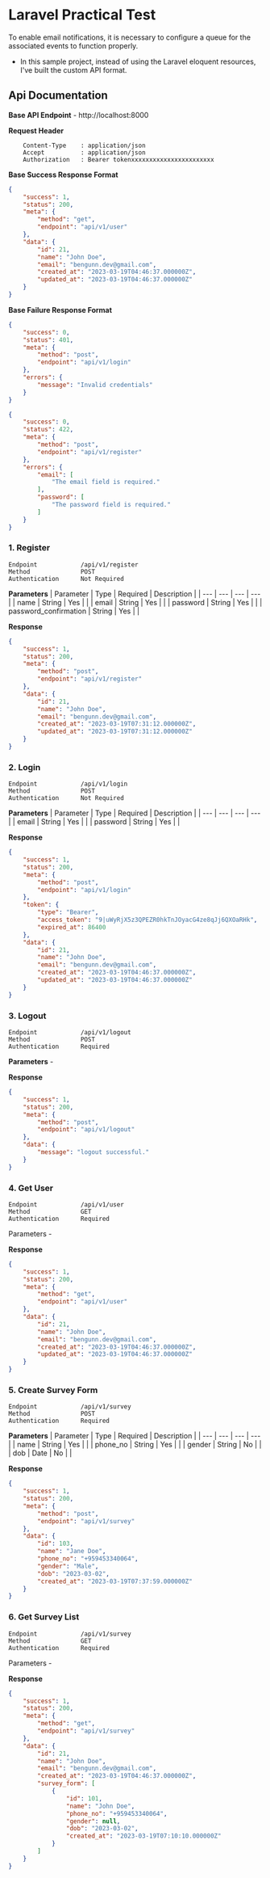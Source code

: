 # Laravel Practical Test

To enable email notifications, it is necessary to configure a queue for the associated events to function properly.

- In this sample project, instead of using the Laravel eloquent resources, I've built the custom API format.


## Api Documentation

<b>Base API Endpoint</b> - http://localhost:8000

<b>Request Header</b>
```
    Content-Type    : application/json
    Accept          : application/json
    Authorization   : Bearer tokenxxxxxxxxxxxxxxxxxxxxxxx 
```
<b>Base Success Response Format</b>
```json
{
    "success": 1,
    "status": 200,
    "meta": {
        "method": "get",
        "endpoint": "api/v1/user"
    },
    "data": {
        "id": 21,
        "name": "John Doe",
        "email": "bengunn.dev@gmail.com",
        "created_at": "2023-03-19T04:46:37.000000Z",
        "updated_at": "2023-03-19T04:46:37.000000Z"
    }
}
```

<b>Base Failure Response Format</b>
```json
{
    "success": 0,
    "status": 401,
    "meta": {
        "method": "post",
        "endpoint": "api/v1/login"
    },
    "errors": {
        "message": "Invalid credentials"
    }
}
```
```json
{
    "success": 0,
    "status": 422,
    "meta": {
        "method": "post",
        "endpoint": "api/v1/register"
    },
    "errors": {
        "email": [
            "The email field is required."
        ],
        "password": [
            "The password field is required."
        ]
    }
}
```

### 1. Register
```
Endpoint            /api/v1/register
Method              POST
Authentication      Not Required

```
<b>Parameters</b>
| Parameter | Type | Required | Description |
| --- | --- | --- | --- |
| name | String | Yes |  |
| email | String | Yes |  |
| password | String | Yes |  |
| password_confirmation | String | Yes |  |


<b>Response</b>
```json
{
    "success": 1,
    "status": 200,
    "meta": {
        "method": "post",
        "endpoint": "api/v1/register"
    },
    "data": {
        "id": 21,
        "name": "John Doe",
        "email": "bengunn.dev@gmail.com",
        "created_at": "2023-03-19T07:31:12.000000Z",
        "updated_at": "2023-03-19T07:31:12.000000Z"
    }
}
```


### 2. Login
```
Endpoint            /api/v1/login
Method              POST
Authentication      Not Required
```

<b>Parameters</b>
| Parameter | Type | Required | Description |
| --- | --- | --- | --- |
| email | String | Yes |  |
| password | String | Yes |  |


<b>Response</b>
```json
{
    "success": 1,
    "status": 200,
    "meta": {
        "method": "post",
        "endpoint": "api/v1/login"
    },
    "token": {
        "type": "Bearer",
        "access_token": "9|uWyRjX5z3QPEZR0hkTnJOyacG4ze8qJj6QXOaRHk",
        "expired_at": 86400
    },
    "data": {
        "id": 21,
        "name": "John Doe",
        "email": "bengunn.dev@gmail.com",
        "created_at": "2023-03-19T04:46:37.000000Z",
        "updated_at": "2023-03-19T04:46:37.000000Z"
    }
}
```

### 3. Logout
```
Endpoint            /api/v1/logout
Method              POST
Authentication      Required
```
<b>Parameters</b> - 


<b>Response</b>
```json
{
    "success": 1,
    "status": 200,
    "meta": {
        "method": "post",
        "endpoint": "api/v1/logout"
    },
    "data": {
        "message": "logout successful."
    }
}
```

### 4. Get User
```
Endpoint            /api/v1/user
Method              GET
Authentication      Required
```
Parameters - 

<b>Response</b>
```json
{
    "success": 1,
    "status": 200,
    "meta": {
        "method": "get",
        "endpoint": "api/v1/user"
    },
    "data": {
        "id": 21,
        "name": "John Doe",
        "email": "bengunn.dev@gmail.com",
        "created_at": "2023-03-19T04:46:37.000000Z",
        "updated_at": "2023-03-19T04:46:37.000000Z"
    }
}
```

### 5. Create Survey Form
```
Endpoint            /api/v1/survey
Method              POST
Authentication      Required
```

<b>Parameters</b>
| Parameter | Type | Required | Description |
| --- | --- | --- | --- |
| name | String | Yes |  |
| phone_no | String | Yes |  |
| gender | String | No |  |
| dob | Date | No |  |


<b>Response</b>
```json
{
    "success": 1,
    "status": 200,
    "meta": {
        "method": "post",
        "endpoint": "api/v1/survey"
    },
    "data": {
        "id": 103,
        "name": "Jane Doe",
        "phone_no": "+959453340064",
        "gender": "Male",
        "dob": "2023-03-02",
        "created_at": "2023-03-19T07:37:59.000000Z"
    }
}
```


### 6. Get Survey List
```
Endpoint            /api/v1/survey
Method              GET
Authentication      Required
```
Parameters - 

<b>Response</b>
```json
{
    "success": 1,
    "status": 200,
    "meta": {
        "method": "get",
        "endpoint": "api/v1/survey"
    },
    "data": {
        "id": 21,
        "name": "John Doe",
        "email": "bengunn.dev@gmail.com",
        "created_at": "2023-03-19T04:46:37.000000Z",
        "survey_form": [
            {
                "id": 101,
                "name": "John Doe",
                "phone_no": "+959453340064",
                "gender": null,
                "dob": "2023-03-02",
                "created_at": "2023-03-19T07:10:10.000000Z"
            }
        ]
    }
}
```
